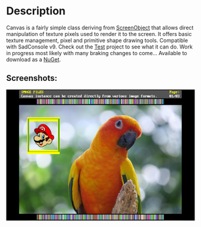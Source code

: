 # Description
Canvas is a fairly simple class deriving from 
[ScreenObject](https://github.com/Thraka/SadConsole/blob/master/SadConsole/ScreenObject.cs) 
that allows direct manipulation of texture pixels used to render it to the screen. 
It offers basic texture management, pixel and primitive shape drawing tools. Compatible with SadConsole v9. Check out the [Test](https://github.com/RychuP/SadCanvas/tree/master/Test) project to see what it can do. Work in progress most likely with many braking changes to come... Available to download as a [NuGet](https://www.nuget.org/packages/SadCanvas).

## Screenshots:

![Loading Images](https://github.com/RychuP/SadCanvas/blob/master/screenshot.png)
